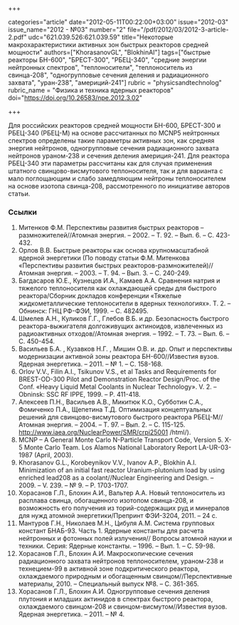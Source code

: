 +++

categories="article"
date="2012-05-11T00:22:00+03:00"
issue="2012-03"
issue_name="2012 - №03"
number="2"
file="/pdf/2012/03/2012-3-article-2.pdf"
udc="621.039.526:621.039.59"
title="Некоторые макрохарактеристики активных зон быстрых реакторов средней мощности"
authors=["KhorasanovGL", "BlokhinAI"]
tags=["быстрые реакторы БН-600", "БРЕСТ-300", "РБЕЦ-340", "средние энергии нейтронных спектров", "теплоносители", "теплоноситель из свинца-208", "одногрупповые сечения деления и радиационного захвата", "уран-238", "америций-241"]
rubric = "physicsandtechnolog"
rubric_name = "Физика и техника ядерных реакторов"
doi="https://doi.org/10.26583/npe.2012.3.02"

+++

Для российских реакторов средней мощности БН-600, БРЕСТ-300 и РБЕЦ-340 (РБЕЦ-М) на основе рассчитанных по MCNP5 нейтронных спектров определены такие параметры активных зон, как средняя энергия нейтронов, одногрупповые сечения радиационного захвата нейтронов ураном-238 и сечения деления америция-241. Для реактора РБЕЦ-340 эти параметры рассчитаны как для случая применения штатного свинцово-висмутового теплоносителя, так и для варианта с мало поглощающим и слабо замедляющим нейтроны теплоносителем на основе изотопа свинца-208, рассмотренного по инициативе авторов статьи.

### Ссылки

1. Митенков Ф.М. Перспективы развития быстрых реакторов – размножителей//Атомная энергия. – 2002. – Т. 92. – Вып. 6. – С. 423-432.
2. Орлов В.В. Быстрые реакторы как основа крупномасштабной ядерной энергетики (По поводу статьи Ф.М. Митенкова «Перспективы развития быстрых реакторов-размножителей)//Атомная энергия. – 2003. – Т. 94. – Вып. 3. – С. 240-249.
3. Багдасаров Ю.Е., Кузнецов И.А., Камаев А.А. Сравнения натрия и тяжелого теплоносителя как охлаждающей среды для быстрого реактора/Сборник докладов конференции «Тяжелые жидкометаллические теплоносители в ядерных технологиях». Т. 2. – Обнинск: ГНЦ РФ-ФЭИ, 1999. – С. 482495.
4. Шмелев А.Н., Куликов Г.Г., Глебов В.Б. и др. Безопасность быстрого реактора-выжигателя долгоживущих актиноидов, извлеченных из радиоактивных отходов//Атомная энергия. – 1992. – Т. 73. – Вып. 6. – С. 450-454.
5. Васильев Б.А. , Кузавков Н.Г. , Мишин О.В. и. др. Опыт и перспективы модернизации активной зоны реактора БН-600//Известия вузов. Ядерная энергетика. – 2011. – № 1. – С. 158-168.
6. Orlov V.V., Filin A.I., Tsikunov V.S., et al Tasks and Requirements for BREST-OD-300 Pilot and Demonstration Reactor Design/Proc. of the Conf. «Heavy Liquid Metal Coolants in Nuclear Technology». V. 2. – Obninsk: SSC RF IPPE, 1999. – P. 411-418.
7. Алексеев П.Н., Васильев А.В., Микитюк К.О., Субботин С.А., Фомиченко П.А., Щепетина Т.Д. Оптимизация концептуальных решений для свинцово-висмутового быстрого реактора РБЕЦ-М//Атомная энергия. – 2004. – Т. 97. – Вып. 2. – С. 115-125. http://www.iaea.org/NuclearPower/SMR/crpi25001 /html/).
8. MCNP – A General Monte Carlo N-Particle Transport Code, Version 5. X-5 Monte Carlo Team. Los Alamos National Laboratory Report LA-UR-03-1987 (April, 2003).
9. Khorasanov G.L., Korobeynikov V.V., Ivanov A.P., Blokhin A.I. Minimization of an initial fast reactor Uranium-plutonium load by using enriched lead208 as a coolant//Nuclear Engineering and Design. – 2009. – V. 239. – № 9. – Р. 1703-1707.
10. Хорасанов Г.Л., Блохин А.И., Вальтер А.А. Новый теплоноситель из расплава свинца, обогащенного изотопом свинца-208, и возможность его получения из торий-содержащих руд и минералов для нужд атомной энергетики/Препринт ФЭИ-3204, 2011. – 24 с.
11. Мантуров Г.Н., Николаев М.Н., Цибуля А.М. Система групповых констант БНАБ-93. Часть 1. Ядерные константы для расчета нейтронных и фотонных полей излучения// Вопросы атомной науки и техники. Серия: Ядерные константы. – 1996. – Вып. 1. – С. 59-98.
12. Хорасанов Г.Л., Блохин А.И. Макроскопические сечения радиационного захвата нейтронов теплоносителем, ураном-238 и технецием-99 в активной зоне подкритического реактора, охлаждаемого природным и обогащенным свинцом//Перспективные материалы, 2010. – Специальный выпуск №8. – С. 361-365.
13. Хорасанов Г.Л., Блохин А.И. Одногрупповые сечения деления плутония и младших актинидов в спектрах быстрого реактора, охлаждаемого свинцом-208 и свинцом-висмутом//Известия вузов. Ядерная энергетика. – 2011. – № 4.